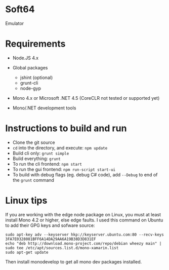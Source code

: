 # Soft64
Emulator

# Requirements
 * Node.JS 4.x
  * Global packages
    * jshint (optional)
    * grunt-cli
    * node-gyp

 * Mono 4.x  or Microsoft .NET 4.5 (CoreCLR not tested or supported yet)
 * Mono/.NET development tools
 
# Instructions to build and run
 * Clone the git source
 * ```cd``` into the directory, and execute: ```npm update```
 * Build cli only: ```grunt simple```
 * Build everything: ```grunt```
 * To run the cli frontend: ```npm start```
 * To run the gui frontend: ```npm run-script start-ui```
 * To build with debug flags (eg. debug C# code), add ```--Debug``` to end of the ```grunt``` command



# Linux tips
If you are working with the edge node package on Linux, you must at least install Mono 4.2 or higher, else edge faults.
I used this command on Ubuntu to add their GPG keys and sofware source:

```
sudo apt-key adv --keyserver hkp://keyserver.ubuntu.com:80 --recv-keys 3FA7E0328081BFF6A14DA29AA6A19B38D3D831EF
echo "deb http://download.mono-project.com/repo/debian wheezy main" | sudo tee /etc/apt/sources.list.d/mono-xamarin.list
sudo apt-get update
```

Then install monodevelop to get all mono dev packages installed.
